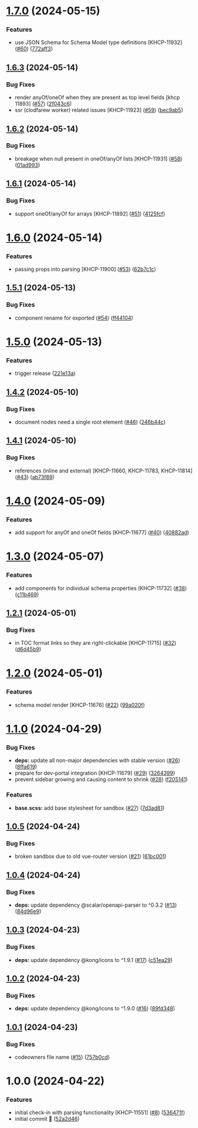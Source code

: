 # [1.7.0](https://github.com/Kong/spec-renderer/compare/v1.6.3...v1.7.0) (2024-05-15)


### Features

* use JSON Schema for Schema Model type definitions [KHCP-11932] ([#60](https://github.com/Kong/spec-renderer/issues/60)) ([772aff3](https://github.com/Kong/spec-renderer/commit/772aff370dc62e67a8ca519c7780aa3c521a40f1))

## [1.6.3](https://github.com/Kong/spec-renderer/compare/v1.6.2...v1.6.3) (2024-05-14)


### Bug Fixes

* render anyOf/oneOf when they are present as top level fields  [khcp 11893] ([#57](https://github.com/Kong/spec-renderer/issues/57)) ([2f043c6](https://github.com/Kong/spec-renderer/commit/2f043c65085f8ad94cebf8f095f4619e6d08b4c1))
* ssr (clodfarew worker) related issues [KHCP-11923] ([#59](https://github.com/Kong/spec-renderer/issues/59)) ([bec9ab5](https://github.com/Kong/spec-renderer/commit/bec9ab50c18a2e5c4703ce10165c818a08a2d1de))

## [1.6.2](https://github.com/Kong/spec-renderer/compare/v1.6.1...v1.6.2) (2024-05-14)


### Bug Fixes

* breakage when null present in oneOf/anyOf lists [KHCP-11931] ([#58](https://github.com/Kong/spec-renderer/issues/58)) ([01ad993](https://github.com/Kong/spec-renderer/commit/01ad993ae4e8788aa05d649e886d96468977dbbc))

## [1.6.1](https://github.com/Kong/spec-renderer/compare/v1.6.0...v1.6.1) (2024-05-14)


### Bug Fixes

* support oneOf/anyOf for arrays [KHCP-11892] ([#51](https://github.com/Kong/spec-renderer/issues/51)) ([4125fcf](https://github.com/Kong/spec-renderer/commit/4125fcf965ecadcc3b0010994cb46f85f20146d0))

# [1.6.0](https://github.com/Kong/spec-renderer/compare/v1.5.1...v1.6.0) (2024-05-14)


### Features

* passing props into parsing [KHCP-11900] ([#53](https://github.com/Kong/spec-renderer/issues/53)) ([62b7c1c](https://github.com/Kong/spec-renderer/commit/62b7c1c56fcd23708dd32a9619622a6b4ff0fd67))

## [1.5.1](https://github.com/Kong/spec-renderer/compare/v1.5.0...v1.5.1) (2024-05-13)


### Bug Fixes

* component rename for exported ([#54](https://github.com/Kong/spec-renderer/issues/54)) ([ff44104](https://github.com/Kong/spec-renderer/commit/ff44104d868fc33cea74bb780de4873c1d1557d2))

# [1.5.0](https://github.com/Kong/spec-renderer/compare/v1.4.2...v1.5.0) (2024-05-13)


### Features

* trigger release ([221e13a](https://github.com/Kong/spec-renderer/commit/221e13a37d9171379900fcb2280a9567511c4992))

## [1.4.2](https://github.com/Kong/spec-renderer/compare/v1.4.1...v1.4.2) (2024-05-10)


### Bug Fixes

* document nodes need a single root element ([#46](https://github.com/Kong/spec-renderer/issues/46)) ([246b44c](https://github.com/Kong/spec-renderer/commit/246b44cea1c7a649fa09309630fcdc3c43e6fe3a))

## [1.4.1](https://github.com/Kong/spec-renderer/compare/v1.4.0...v1.4.1) (2024-05-10)


### Bug Fixes

* references (inline and external) [KHCP-11660, KHCP-11783, KHCP-11814] ([#43](https://github.com/Kong/spec-renderer/issues/43)) ([ab73f89](https://github.com/Kong/spec-renderer/commit/ab73f894ff598e54db08e7d2228fc5298d6f8a69))

# [1.4.0](https://github.com/Kong/spec-renderer/compare/v1.3.0...v1.4.0) (2024-05-09)


### Features

* add support for anyOf and oneOf fields [KHCP-11677] ([#40](https://github.com/Kong/spec-renderer/issues/40)) ([40882ad](https://github.com/Kong/spec-renderer/commit/40882ad62f6ef59e87da9bfe7d73f30195009e22))

# [1.3.0](https://github.com/Kong/spec-renderer/compare/v1.2.1...v1.3.0) (2024-05-07)


### Features

* add components for individual schema properties [KHCP-11732] ([#38](https://github.com/Kong/spec-renderer/issues/38)) ([c11b469](https://github.com/Kong/spec-renderer/commit/c11b4695d54a3ea092c76ea88bff2f59cf3491e8))

## [1.2.1](https://github.com/Kong/spec-renderer/compare/v1.2.0...v1.2.1) (2024-05-01)


### Bug Fixes

* in TOC format links so they are right-clickable [KHCP-11715] ([#32](https://github.com/Kong/spec-renderer/issues/32)) ([d6d45b9](https://github.com/Kong/spec-renderer/commit/d6d45b9b0637b11fe5023fed24c48abf7810e8ed))

# [1.2.0](https://github.com/Kong/spec-renderer/compare/v1.1.0...v1.2.0) (2024-05-01)


### Features

* schema model render [KHCP-11676] ([#22](https://github.com/Kong/spec-renderer/issues/22)) ([99a020f](https://github.com/Kong/spec-renderer/commit/99a020fb51aea4153d8231b33b04ff6dd3fe6b46))

# [1.1.0](https://github.com/Kong/spec-renderer/compare/v1.0.5...v1.1.0) (2024-04-29)


### Bug Fixes

* **deps:** update all non-major dependencies with stable version ([#26](https://github.com/Kong/spec-renderer/issues/26)) ([8ffa619](https://github.com/Kong/spec-renderer/commit/8ffa619f8e96b1853617c15ee326d0812ea9743e))
* prepare for dev-portal integration [KHCP-11679] ([#29](https://github.com/Kong/spec-renderer/issues/29)) ([3264399](https://github.com/Kong/spec-renderer/commit/3264399f03eb04f669677057b97121d2a75563a4))
* prevent sidebar growing and causing content to shrink ([#28](https://github.com/Kong/spec-renderer/issues/28)) ([f205141](https://github.com/Kong/spec-renderer/commit/f205141e7c98476ba645780bf691259074f1e001))


### Features

* **base.scss:** add base stylesheet for sandbox ([#27](https://github.com/Kong/spec-renderer/issues/27)) ([7d3ad81](https://github.com/Kong/spec-renderer/commit/7d3ad81648e8a5d9ec3d997b3cce824f8a19f2b5))

## [1.0.5](https://github.com/Kong/spec-renderer/compare/v1.0.4...v1.0.5) (2024-04-24)


### Bug Fixes

* broken  sandbox due to old vue-router version ([#21](https://github.com/Kong/spec-renderer/issues/21)) ([61bc001](https://github.com/Kong/spec-renderer/commit/61bc0010707a5fedfcb102bedfebcfd7c2b305ec))

## [1.0.4](https://github.com/Kong/spec-renderer/compare/v1.0.3...v1.0.4) (2024-04-24)


### Bug Fixes

* **deps:** update dependency @scalar/openapi-parser to ^0.3.2 ([#13](https://github.com/Kong/spec-renderer/issues/13)) ([84d96e9](https://github.com/Kong/spec-renderer/commit/84d96e90e467c3fca6c96e5b3a82032c155be27f))

## [1.0.3](https://github.com/Kong/spec-renderer/compare/v1.0.2...v1.0.3) (2024-04-23)


### Bug Fixes

* **deps:** update dependency @kong/icons to ^1.9.1 ([#17](https://github.com/Kong/spec-renderer/issues/17)) ([c51ea29](https://github.com/Kong/spec-renderer/commit/c51ea29d4ab96cdb51cb16ebc3f7bdf453ea5329))

## [1.0.2](https://github.com/Kong/spec-renderer/compare/v1.0.1...v1.0.2) (2024-04-23)


### Bug Fixes

* **deps:** update dependency @kong/icons to ^1.9.0 ([#16](https://github.com/Kong/spec-renderer/issues/16)) ([89fd348](https://github.com/Kong/spec-renderer/commit/89fd34887b1c9efed9cad054499f702a472ab40e))

## [1.0.1](https://github.com/Kong/spec-renderer/compare/v1.0.0...v1.0.1) (2024-04-23)


### Bug Fixes

* codeowners file name ([#15](https://github.com/Kong/spec-renderer/issues/15)) ([757b0cd](https://github.com/Kong/spec-renderer/commit/757b0cd199995e3582ba575687181a4b6659c07f))

# 1.0.0 (2024-04-22)


### Features

* initial check-in with parsing functionality [KHCP-11551] ([#8](https://github.com/Kong/spec-renderer/issues/8)) ([536471f](https://github.com/Kong/spec-renderer/commit/536471f58c812ece9b3264d4504064a5e65570fd))
* initial commit :rocket: ([52a2d46](https://github.com/Kong/spec-renderer/commit/52a2d46b978fc18a43ba02454f0294a6356f1383))
